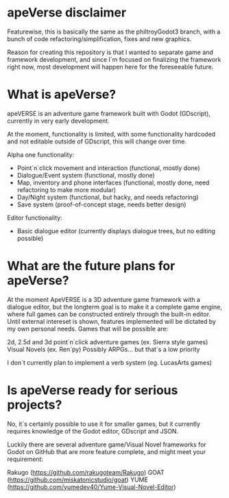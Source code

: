 # apeVerse disclaimer

Featurewise, this is basically the same as the philtroyGodot3 branch, with a bunch of code refactoring/simplification, fixes and new graphics.

Reason for creating this repository is that I wanted to separate game and framework development, and since I´m focused on finalizing the framework right now, most development will happen here for the foreseeable future.

# What is apeVerse?

apeVERSE is an adventure game framework built with Godot (GDscript), currently in very early development.

At the moment, functionality is limited, with some functionality hardcoded and not editable outside of GDscript, this will change over time.

Alpha one functionality:

- Point´n´click movement and interaction (functional, mostly done)
- Dialogue/Event system (functional, mostly done)
- Map, inventory and phone interfaces (functional, mostly done, need refactoring to make more modular)
- Day/Night system (functional, but hacky, and needs refactoring)
- Save system (proof-of-concept stage, needs better design)

Editor functionality:

- Basic dialogue editor (currently displays dialogue trees, but no editing possible)

# What are the future plans for apeVerse?

At the moment ApeVERSE is a 3D adventure game framework with a dialogue editor, but the longterm goal is to make it a complete game engine, where full games can be constructed entirely through the built-in editor. Until external intereset is shown, features implemented will be dictated by my own personal needs. Games that will be possible are:

2d, 2.5d and 3d point´n´click adventure games (ex. Sierra style games)
Visual Novels (ex. Ren´py)
Possibly ARPGs... but that´s a low priority

I don´t currently plan to implement a verb system (eg. LucasArts games)

# Is apeVerse ready for serious projects?

No, it´s certainly possible to use it for smaller games, but it currently requires knowledge of the Godot editor, GDscript and JSON.

Luckily there are several adventure game/Visual Novel frameworks for Godot on GitHub that are more feature complete, and might meet your requirement:

Rakugo (https://github.com/rakugoteam/Rakugo)
GOAT (https://github.com/miskatonicstudio/goat)
YUME (https://github.com/yumedev40/Yume-Visual-Novel-Editor)

